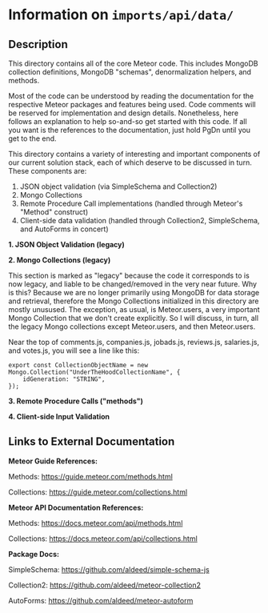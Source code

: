 # Information on `imports/api/data/`

## Description

This directory contains all of the core Meteor code. This includes MongoDB collection
definitions, MongoDB "schemas", denormalization helpers, and methods.

Most of the code can be understood by reading the documentation for the respective
Meteor packages and features being used. Code comments will be reserved for
implementation and design details. Nonetheless, here follows an explanation to help
so-and-so get started with this code. If all you want is the references to the
documentation, just hold PgDn until you get to the end.

This directory contains a variety of interesting and important components
of our current solution stack, each of which deserve to be discussed in
turn. These components are:

1) JSON object validation (via SimpleSchema and Collection2)
2) Mongo Collections
3) Remote Procedure Call implementations (handled through Meteor's "Method" construct)
4) Client-side data validation (handled through Collection2, SimpleSchema, and AutoForms in concert)

__1. JSON Object Validation (legacy)__



__2. Mongo Collections (legacy)__

This section is marked as "legacy" because the code it corresponds to is
now legacy, and liable to be changed/removed in the very near future. Why is
this? Because we are no longer primarily using MongoDB for data storage and
retrieval, therefore the Mongo Collections initialized in this directory are
mostly unusused. The exception, as usual, is Meteor.users, a very
important Mongo Collection that we don't create explicitly. So I will discuss,
in turn, all the legacy Mongo collections except Meteor.users, and then Meteor.users.

Near the top of comments.js, companies.js, jobads.js, reviews.js, salaries.js,
and votes.js, you will see a line like this:

    export const CollectionObjectName = new Mongo.Collection("UnderTheHoodCollectionName", {
        idGeneration: "STRING",
    });

__3. Remote Procedure Calls ("methods")__



__4. Client-side Input Validation__



## Links to External Documentation

__Meteor Guide References:__

Methods: https://guide.meteor.com/methods.html

Collections: https://guide.meteor.com/collections.html

__Meteor API Documentation References:__

Methods: https://docs.meteor.com/api/methods.html

Collections: https://docs.meteor.com/api/collections.html

__Package Docs:__

SimpleSchema: https://github.com/aldeed/simple-schema-js

Collection2: https://github.com/aldeed/meteor-collection2

AutoForms: https://github.com/aldeed/meteor-autoform
